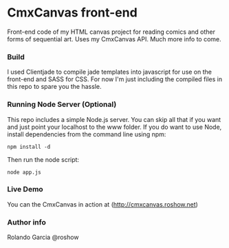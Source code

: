 CmxCanvas front-end
===========

Front-end code of my HTML canvas project for reading comics and other forms of sequential art. Uses my CmxCanvas API. Much more info to come. 

### Build
I used Clientjade to compile jade templates into javascript for use on the front-end and SASS for CSS. For now I'm just including the compiled files in this repo to spare you the hassle.

### Running Node Server (Optional)
This repo includes a simple Node.js server. You can skip all that if you want and just point your localhost to the www folder. If you do want to use Node, install dependencies from the command line using npm:

```
npm install -d
```
Then run the node script:

```
node app.js
```

### Live Demo
You can the CmxCanvas in action at (http://cmxcanvas.roshow.net)

### Author info
Rolando Garcia
@roshow
